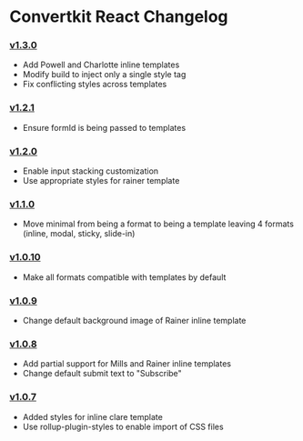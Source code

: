 # Convertkit React Changelog

### [v1.3.0](https://github.com/ConvertKit/convertkit-react/releases/tag/v1.3.0)

- Add Powell and Charlotte inline templates
- Modify build to inject only a single style tag
- Fix conflicting styles across templates


### [v1.2.1](https://github.com/ConvertKit/convertkit-react/releases/tag/v1.2.1)

- Ensure formId is being passed to templates

### [v1.2.0](https://github.com/ConvertKit/convertkit-react/releases/tag/v1.2.0)

- Enable input stacking customization
- Use appropriate styles for rainer template

### [v1.1.0](https://github.com/ConvertKit/convertkit-react/releases/tag/v1.1.0)

- Move minimal from being a format to being a template leaving 4 formats (inline, modal, sticky, slide-in)

### [v1.0.10](https://github.com/ConvertKit/convertkit-react/releases/tag/v1.0.10)

- Make all formats compatible with templates by default

### [v1.0.9](https://github.com/ConvertKit/convertkit-react/releases/tag/v1.0.9)

- Change default background image of Rainer inline template

### [v1.0.8](https://github.com/ConvertKit/convertkit-react/releases/tag/v1.0.8)

- Add partial support for Mills and Rainer inline templates
- Change default submit text to "Subscribe"

### [v1.0.7](https://github.com/ConvertKit/convertkit-react/releases/tag/v1.0.7)

- Added styles for inline clare template
- Use rollup-plugin-styles to enable import of CSS files
